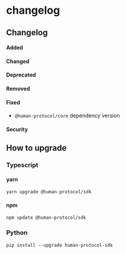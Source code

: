 # changelog

## Changelog

#### Added

#### Changed

#### Deprecated

#### Removed

#### Fixed

* `@human-protocol/core` dependency version

#### Security

## How to upgrade

### Typescript

#### yarn

```
yarn upgrade @human-protocol/sdk
```

#### npm

```
npm update @human-protocol/sdk
```

### Python

```
pip install --upgrade human-protocol-sdk
```
